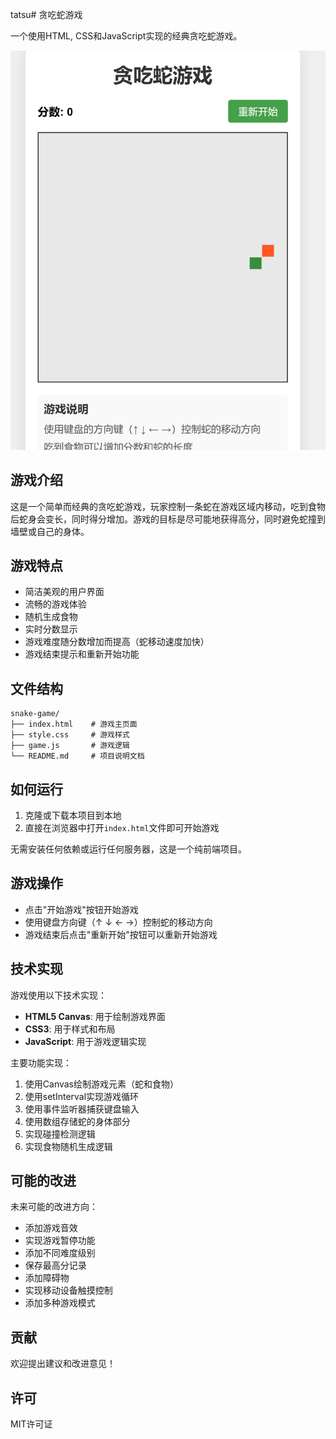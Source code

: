 tatsu# 贪吃蛇游戏

一个使用HTML, CSS和JavaScript实现的经典贪吃蛇游戏。

![贪吃蛇游戏截图](README/image.png)

## 游戏介绍

这是一个简单而经典的贪吃蛇游戏，玩家控制一条蛇在游戏区域内移动，吃到食物后蛇身会变长，同时得分增加。游戏的目标是尽可能地获得高分，同时避免蛇撞到墙壁或自己的身体。

## 游戏特点

- 简洁美观的用户界面
- 流畅的游戏体验
- 随机生成食物
- 实时分数显示
- 游戏难度随分数增加而提高（蛇移动速度加快）
- 游戏结束提示和重新开始功能

## 文件结构

```
snake-game/
├── index.html    # 游戏主页面
├── style.css     # 游戏样式
├── game.js       # 游戏逻辑
└── README.md     # 项目说明文档
```

## 如何运行

1. 克隆或下载本项目到本地
2. 直接在浏览器中打开`index.html`文件即可开始游戏

无需安装任何依赖或运行任何服务器，这是一个纯前端项目。

## 游戏操作

- 点击"开始游戏"按钮开始游戏
- 使用键盘方向键（↑ ↓ ← →）控制蛇的移动方向
- 游戏结束后点击"重新开始"按钮可以重新开始游戏

## 技术实现

游戏使用以下技术实现：

- **HTML5 Canvas**: 用于绘制游戏界面
- **CSS3**: 用于样式和布局
- **JavaScript**: 用于游戏逻辑实现

主要功能实现：

1. 使用Canvas绘制游戏元素（蛇和食物）
2. 使用setInterval实现游戏循环
3. 使用事件监听器捕获键盘输入
4. 使用数组存储蛇的身体部分
5. 实现碰撞检测逻辑
6. 实现食物随机生成逻辑

## 可能的改进

未来可能的改进方向：

- 添加游戏音效
- 实现游戏暂停功能
- 添加不同难度级别
- 保存最高分记录
- 添加障碍物
- 实现移动设备触摸控制
- 添加多种游戏模式

## 贡献

欢迎提出建议和改进意见！

## 许可

MIT许可证